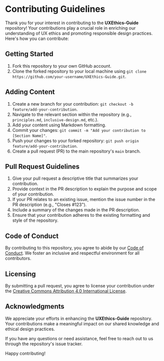 # Contributing Guidelines

Thank you for your interest in contributing to the **UXEthics-Guide** repository! Your contributions play a crucial role in enriching our understanding of UX ethics and promoting responsible design practices. Here's how you can contribute:

## Getting Started

1. Fork this repository to your own GitHub account.
2. Clone the forked repository to your local machine using `git clone https://github.com/your-username/UXEthics-Guide.git`.

## Adding Content

1. Create a new branch for your contribution: `git checkout -b feature/add-your-contribution`.
2. Navigate to the relevant section within the repository (e.g., `principles.md`, `inclusive-design.md`, etc.).
3. Add your content using Markdown formatting.
4. Commit your changes: `git commit -m "Add your contribution to [Section Name]"`.
5. Push your changes to your forked repository: `git push origin feature/add-your-contribution`.
6. Create a pull request (PR) to the main repository's `main` branch.

## Pull Request Guidelines

1. Give your pull request a descriptive title that summarizes your contribution.
2. Provide context in the PR description to explain the purpose and scope of your contribution.
3. If your PR relates to an existing issue, mention the issue number in the PR description (e.g., "Closes #123").
4. Include a summary of the changes made in the PR description.
5. Ensure that your contribution adheres to the existing formatting and style of the repository.

## Code of Conduct

By contributing to this repository, you agree to abide by our [Code of Conduct](./CODE_OF_CONDUCT.md). We foster an inclusive and respectful environment for all contributors.

## Licensing

By submitting a pull request, you agree to license your contribution under the [Creative Commons Attribution 4.0 International License](./LICENSE).

## Acknowledgments

We appreciate your efforts in enhancing the **UXEthics-Guide** repository. Your contributions make a meaningful impact on our shared knowledge and ethical design practices.

If you have any questions or need assistance, feel free to reach out to us through the repository's issue tracker.

Happy contributing!
